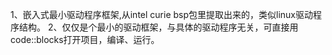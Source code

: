 1、嵌入式最小驱动程序框架,从intel curie bsp包里提取出来的，类似linux驱动程序结构。
2、仅仅是个最小的驱动框架，与具体的驱动程序无关，可直接用code::blocks打开项目，编译、运行。





